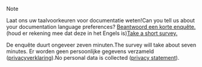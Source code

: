 > [!NOTE]
><span data-ttu-id="c70aa-101">Laat ons uw taalvoorkeuren voor documentatie weten!</span><span class="sxs-lookup"><span data-stu-id="c70aa-101">Can you tell us about your documentation language preferences?</span></span> <span data-ttu-id="c70aa-102">[Beantwoord een korte enquête.](https://aka.ms/BAG_Docs_Language_Survey) (houd er rekening mee dat deze in het Engels is)</span><span class="sxs-lookup"><span data-stu-id="c70aa-102">[Take a short survey.](https://aka.ms/BAG_Docs_Language_Survey)</span></span>
>
><span data-ttu-id="c70aa-103">De enquête duurt ongeveer zeven minuten.</span><span class="sxs-lookup"><span data-stu-id="c70aa-103">The survey will take about seven minutes.</span></span> <span data-ttu-id="c70aa-104">Er worden geen persoonlijke gegevens verzameld ([privacyverklaring](https://go.microsoft.com/fwlink/?LinkId=521839)).</span><span class="sxs-lookup"><span data-stu-id="c70aa-104">No personal data is collected ([privacy statement](https://go.microsoft.com/fwlink/?LinkId=521839)).</span></span>
